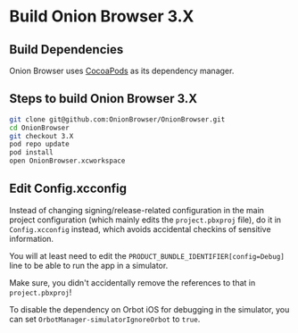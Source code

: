 # Build Onion Browser 3.X
## Build Dependencies

Onion Browser uses [CocoaPods](https://cocoapods.org/) as its dependency manager.


## Steps to build Onion Browser 3.X

```bash
git clone git@github.com:OnionBrowser/OnionBrowser.git
cd OnionBrowser
git checkout 3.X
pod repo update
pod install
open OnionBrowser.xcworkspace
```

## Edit Config.xcconfig

Instead of changing signing/release-related configuration in the main project configuration 
(which mainly edits the `project.pbxproj` file), do it in `Config.xcconfig` instead, which avoids
accidental checkins of sensitive information.

You will at least need to edit the `PRODUCT_BUNDLE_IDENTIFIER[config=Debug]` line to be able to run
the app in a simulator. 

Make sure, you didn't accidentally remove the references to that in `project.pbxproj`!

To disable the dependency on Orbot iOS for debugging in the simulator, you can set
`OrbotManager-simulatorIgnoreOrbot` to `true`.
